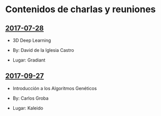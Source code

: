 # Contenidos de charlas y reuniones

## [2017-07-28](https://github.com/VigoBrain/VigoBrain/releases/tag/0.0.1)

- 3D Deep Learning

- By: David de la Iglesia Castro

- Lugar: Gradiant

## [2017-09-27](https://github.com/VigoBrain/VigoBrain/releases/tag/0.0.2)

- Introducción a los Algoritmos Genéticos

- By: Carlos Groba

- Lugar: Kaleido